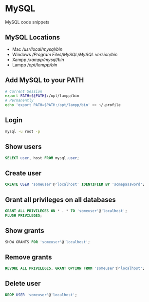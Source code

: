 # MySQL
MySQL code snippets

## MySQL Locations
* Mac             */usr/local/mysql/bin*
* Windows         */Program Files/MySQL/MySQL _version_/bin*
* Xampp           */xampp/mysql/bin*
* Lampp           */opt/lampp/bin*

## Add MySQL to your PATH

```bash
# Current Session
export PATH=${PATH}:/opt/lampp/bin
# Permanently
echo 'export PATH=$PATH:/opt/lampp/bin' >> ~/.profile
```

## Login

```bash
mysql -u root -p
```

## Show users

```sql
SELECT user, host FROM mysql.user;
```

## Create user

```sql
CREATE USER 'someuser'@'localhost' IDENTIFIED BY 'somepassword';
```

## Grant all privileges on all databases

```sql
GRANT ALL PRIVILEGES ON * . * TO 'someuser'@'localhost';
FLUSH PRIVILEGES;
```

## Show grants

```sql
SHOW GRANTS FOR 'someuser'@'localhost';
```

## Remove grants

```sql
REVOKE ALL PRIVILEGES, GRANT OPTION FROM 'someuser'@'localhost';
```

## Delete user

```sql
DROP USER 'someuser'@'localhost';
```
